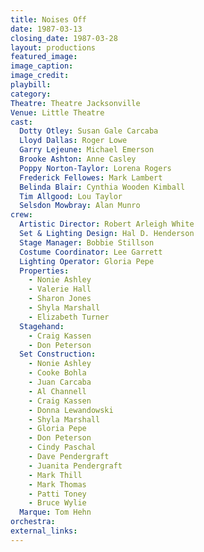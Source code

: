 ```yaml
---
title: Noises Off
date: 1987-03-13
closing_date: 1987-03-28
layout: productions
featured_image: 
image_caption:
image_credit:
playbill: 
category: 
Theatre: Theatre Jacksonville
Venue: Little Theatre
cast:
  Dotty Otley: Susan Gale Carcaba
  Lloyd Dallas: Roger Lowe
  Garry Lejeune: Michael Emerson
  Brooke Ashton: Anne Casley
  Poppy Norton-Taylor: Lorena Rogers
  Frederick Fellowes: Mark Lambert
  Belinda Blair: Cynthia Wooden Kimball
  Tim Allgood: Lou Taylor
  Selsdon Mowbray: Alan Munro
crew:
  Artistic Director: Robert Arleigh White
  Set & Lighting Design: Hal D. Henderson
  Stage Manager: Bobbie Stillson
  Costume Coordinator: Lee Garrett
  Lighting Operator: Gloria Pepe
  Properties:
    - Nonie Ashley
    - Valerie Hall
    - Sharon Jones
    - Shyla Marshall
    - Elizabeth Turner
  Stagehand:
    - Craig Kassen
    - Don Peterson
  Set Construction:
    - Nonie Ashley
    - Cooke Bohla
    - Juan Carcaba
    - Al Channell
    - Craig Kassen
    - Donna Lewandowski
    - Shyla Marshall
    - Gloria Pepe
    - Don Peterson
    - Cindy Paschal
    - Dave Pendergraft
    - Juanita Pendergraft
    - Mark Thill
    - Mark Thomas
    - Patti Toney
    - Bruce Wylie
  Marque: Tom Hehn
orchestra:
external_links:
---
```


